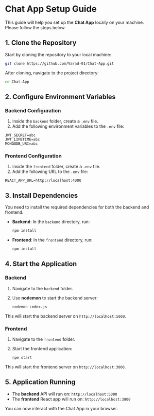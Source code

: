 
# Chat App Setup Guide

This guide will help you set up the **Chat App** locally on your machine. Please follow the steps below.

## 1. Clone the Repository

Start by cloning the repository to your local machine:

```bash
git clone https://github.com/Varad-01/Chat-App.git
```

After cloning, navigate to the project directory:

```bash
cd Chat-App
```

## 2. Configure Environment Variables

### Backend Configuration

1. Inside the `backend` folder, create a `.env` file.
2. Add the following environment variables to the `.env` file:

```env
JWT_SECRET=abc
JWT_LIFETIME=abc
MONGODB_URI=abc
```

### Frontend Configuration

1. Inside the `frontend` folder, create a `.env` file.
2. Add the following URL to the `.env` file:

```env
REACT_APP_URL=http://localhost:4000
```

## 3. Install Dependencies

You need to install the required dependencies for both the backend and frontend.

- **Backend**: In the `backend` directory, run:

    ```bash
    npm install
    ```

- **Frontend**: In the `frontend` directory, run:

    ```bash
    npm install
    ```

## 4. Start the Application

### Backend

1. Navigate to the `backend` folder.
2. Use **nodemon** to start the backend server:

    ```bash
    nodemon index.js
    ```

This will start the backend server on `http://localhost:5000`.

### Frontend

1. Navigate to the `frontend` folder.
2. Start the frontend application:

    ```bash
    npm start
    ```

This will start the frontend server on `http://localhost:3000`.

## 5. Application Running

- The **backend** API will run on: `http://localhost:5000`
- The **frontend** React app will run on: `http://localhost:3000`

You can now interact with the Chat App in your browser.
